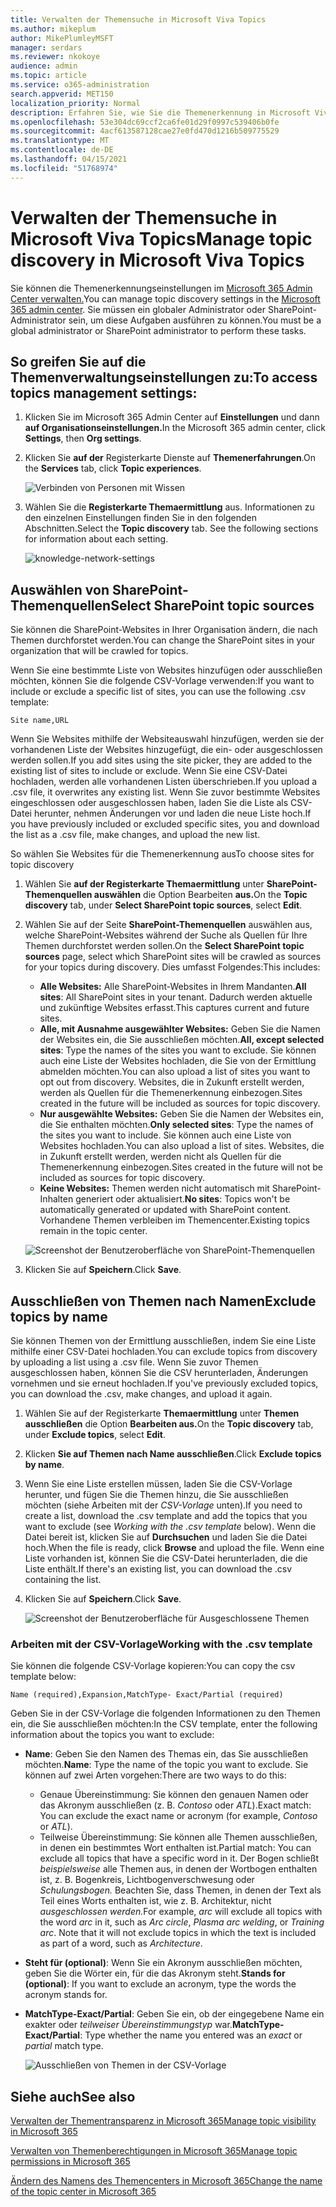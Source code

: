 ```yaml
---
title: Verwalten der Themensuche in Microsoft Viva Topics
ms.author: mikeplum
author: MikePlumleyMSFT
manager: serdars
ms.reviewer: nkokoye
audience: admin
ms.topic: article
ms.service: o365-administration
search.appverid: MET150
localization_priority: Normal
description: Erfahren Sie, wie Sie die Themenerkennung in Microsoft Viva Topics verwalten.
ms.openlocfilehash: 53e304dc69ccf2ca6fe01d29f0997c539406b0fe
ms.sourcegitcommit: 4acf613587128cae27e0fd470d1216b509775529
ms.translationtype: MT
ms.contentlocale: de-DE
ms.lasthandoff: 04/15/2021
ms.locfileid: "51768974"
---
```

# <a name="manage-topic-discovery-in-microsoft-viva-topics"></a><span data-ttu-id="7391b-103">Verwalten der Themensuche in Microsoft Viva Topics</span><span class="sxs-lookup"><span data-stu-id="7391b-103">Manage topic discovery in Microsoft Viva Topics</span></span>

<span data-ttu-id="7391b-104">Sie können die Themenerkennungseinstellungen im [Microsoft 365 Admin Center verwalten.](https://admin.microsoft.com)</span><span class="sxs-lookup"><span data-stu-id="7391b-104">You can manage topic discovery settings in the [Microsoft 365 admin center](https://admin.microsoft.com).</span></span> <span data-ttu-id="7391b-105">Sie müssen ein globaler Administrator oder SharePoint-Administrator sein, um diese Aufgaben ausführen zu können.</span><span class="sxs-lookup"><span data-stu-id="7391b-105">You must be a global administrator or SharePoint administrator to perform these tasks.</span></span>

## <a name="to-access-topics-management-settings"></a><span data-ttu-id="7391b-106">So greifen Sie auf die Themenverwaltungseinstellungen zu:</span><span class="sxs-lookup"><span data-stu-id="7391b-106">To access topics management settings:</span></span>

1. <span data-ttu-id="7391b-107">Klicken Sie im Microsoft 365 Admin Center auf **Einstellungen** und dann **auf Organisationseinstellungen.**</span><span class="sxs-lookup"><span data-stu-id="7391b-107">In the Microsoft 365 admin center, click **Settings**, then **Org settings**.</span></span>
2. <span data-ttu-id="7391b-108">Klicken Sie **auf der** Registerkarte Dienste auf **Themenerfahrungen**.</span><span class="sxs-lookup"><span data-stu-id="7391b-108">On the **Services** tab, click **Topic experiences**.</span></span>

    ![Verbinden von Personen mit Wissen](../media/admin-org-knowledge-options-completed.png) 

3. <span data-ttu-id="7391b-110">Wählen Sie die **Registerkarte Themaermittlung** aus. Informationen zu den einzelnen Einstellungen finden Sie in den folgenden Abschnitten.</span><span class="sxs-lookup"><span data-stu-id="7391b-110">Select the **Topic discovery** tab. See the following sections for information about each setting.</span></span>

    ![knowledge-network-settings](../media/knowledge-network-settings-topic-discovery.png) 

## <a name="select-sharepoint-topic-sources"></a><span data-ttu-id="7391b-112">Auswählen von SharePoint-Themenquellen</span><span class="sxs-lookup"><span data-stu-id="7391b-112">Select SharePoint topic sources</span></span>

<span data-ttu-id="7391b-113">Sie können die SharePoint-Websites in Ihrer Organisation ändern, die nach Themen durchforstet werden.</span><span class="sxs-lookup"><span data-stu-id="7391b-113">You can change the SharePoint sites in your organization that will be crawled for topics.</span></span>

<span data-ttu-id="7391b-114">Wenn Sie eine bestimmte Liste von Websites hinzufügen oder ausschließen möchten, können Sie die folgende CSV-Vorlage verwenden:</span><span class="sxs-lookup"><span data-stu-id="7391b-114">If you want to include or exclude a specific list of sites, you can use the following .csv template:</span></span>

``` csv
Site name,URL
```

<span data-ttu-id="7391b-115">Wenn Sie Websites mithilfe der Websiteauswahl hinzufügen, werden sie der vorhandenen Liste der Websites hinzugefügt, die ein- oder ausgeschlossen werden sollen.</span><span class="sxs-lookup"><span data-stu-id="7391b-115">If you add sites using the site picker, they are added to the existing list of sites to include or exclude.</span></span> <span data-ttu-id="7391b-116">Wenn Sie eine CSV-Datei hochladen, werden alle vorhandenen Listen überschrieben.</span><span class="sxs-lookup"><span data-stu-id="7391b-116">If you upload a .csv file, it overwrites any existing list.</span></span> <span data-ttu-id="7391b-117">Wenn Sie zuvor bestimmte Websites eingeschlossen oder ausgeschlossen haben, laden Sie die Liste als CSV-Datei herunter, nehmen Änderungen vor und laden die neue Liste hoch.</span><span class="sxs-lookup"><span data-stu-id="7391b-117">If you have previously included or excluded specific sites, you and download the list as a .csv file, make changes, and upload the new list.</span></span>

<span data-ttu-id="7391b-118">So wählen Sie Websites für die Themenerkennung aus</span><span class="sxs-lookup"><span data-stu-id="7391b-118">To choose sites for topic discovery</span></span>

1. <span data-ttu-id="7391b-119">Wählen Sie **auf der Registerkarte Themaermittlung** unter **SharePoint-Themenquellen auswählen** die Option Bearbeiten **aus.**</span><span class="sxs-lookup"><span data-stu-id="7391b-119">On the **Topic discovery** tab, under **Select SharePoint topic sources**, select **Edit**.</span></span>
2. <span data-ttu-id="7391b-120">Wählen Sie auf der Seite **SharePoint-Themenquellen** auswählen aus, welche SharePoint-Websites während der Suche als Quellen für Ihre Themen durchforstet werden sollen.</span><span class="sxs-lookup"><span data-stu-id="7391b-120">On the **Select SharePoint topic sources** page, select which SharePoint sites will be crawled as sources for your topics during discovery.</span></span> <span data-ttu-id="7391b-121">Dies umfasst Folgendes:</span><span class="sxs-lookup"><span data-stu-id="7391b-121">This includes:</span></span>
    - <span data-ttu-id="7391b-122">**Alle Websites:** Alle SharePoint-Websites in Ihrem Mandanten.</span><span class="sxs-lookup"><span data-stu-id="7391b-122">**All sites**: All SharePoint sites in your tenant.</span></span> <span data-ttu-id="7391b-123">Dadurch werden aktuelle und zukünftige Websites erfasst.</span><span class="sxs-lookup"><span data-stu-id="7391b-123">This captures current and future sites.</span></span>
    - <span data-ttu-id="7391b-124">**Alle, mit Ausnahme ausgewählter Websites:** Geben Sie die Namen der Websites ein, die Sie ausschließen möchten.</span><span class="sxs-lookup"><span data-stu-id="7391b-124">**All, except selected sites**: Type the names of the sites you want to exclude.</span></span>  <span data-ttu-id="7391b-125">Sie können auch eine Liste der Websites hochladen, die Sie von der Ermittlung abmelden möchten.</span><span class="sxs-lookup"><span data-stu-id="7391b-125">You can also upload a list of sites you want to opt out from discovery.</span></span> <span data-ttu-id="7391b-126">Websites, die in Zukunft erstellt werden, werden als Quellen für die Themenerkennung einbezogen.</span><span class="sxs-lookup"><span data-stu-id="7391b-126">Sites created in the future will be included as sources for topic discovery.</span></span> 
    - <span data-ttu-id="7391b-127">**Nur ausgewählte Websites:** Geben Sie die Namen der Websites ein, die Sie enthalten möchten.</span><span class="sxs-lookup"><span data-stu-id="7391b-127">**Only selected sites**: Type the names of the sites you want to include.</span></span> <span data-ttu-id="7391b-128">Sie können auch eine Liste von Websites hochladen.</span><span class="sxs-lookup"><span data-stu-id="7391b-128">You can also upload a list of sites.</span></span> <span data-ttu-id="7391b-129">Websites, die in Zukunft erstellt werden, werden nicht als Quellen für die Themenerkennung einbezogen.</span><span class="sxs-lookup"><span data-stu-id="7391b-129">Sites created in the future will not be included as sources for topic discovery.</span></span>
    - <span data-ttu-id="7391b-130">**Keine Websites:** Themen werden nicht automatisch mit SharePoint-Inhalten generiert oder aktualisiert.</span><span class="sxs-lookup"><span data-stu-id="7391b-130">**No sites**: Topics won't be automatically generated or updated with SharePoint content.</span></span> <span data-ttu-id="7391b-131">Vorhandene Themen verbleiben im Themencenter.</span><span class="sxs-lookup"><span data-stu-id="7391b-131">Existing topics remain in the topic center.</span></span>

    ![Screenshot der Benutzeroberfläche von SharePoint-Themenquellen](../media/k-manage-select-topic-source.png)
   
3. <span data-ttu-id="7391b-133">Klicken Sie auf **Speichern**.</span><span class="sxs-lookup"><span data-stu-id="7391b-133">Click **Save**.</span></span>

## <a name="exclude-topics-by-name"></a><span data-ttu-id="7391b-134">Ausschließen von Themen nach Namen</span><span class="sxs-lookup"><span data-stu-id="7391b-134">Exclude topics by name</span></span>

<span data-ttu-id="7391b-135">Sie können Themen von der Ermittlung ausschließen, indem Sie eine Liste mithilfe einer CSV-Datei hochladen.</span><span class="sxs-lookup"><span data-stu-id="7391b-135">You can exclude topics from discovery by uploading a list using a .csv file.</span></span> <span data-ttu-id="7391b-136">Wenn Sie zuvor Themen ausgeschlossen haben, können Sie die CSV herunterladen, Änderungen vornehmen und sie erneut hochladen.</span><span class="sxs-lookup"><span data-stu-id="7391b-136">If you've previously excluded topics, you can download the .csv, make changes, and upload it again.</span></span>

1. <span data-ttu-id="7391b-137">Wählen Sie auf der Registerkarte **Themaermittlung** unter **Themen ausschließen** die Option **Bearbeiten aus.**</span><span class="sxs-lookup"><span data-stu-id="7391b-137">On the **Topic discovery** tab, under **Exclude topics**, select **Edit**.</span></span>
2. <span data-ttu-id="7391b-138">Klicken **Sie auf Themen nach Name ausschließen**.</span><span class="sxs-lookup"><span data-stu-id="7391b-138">Click **Exclude topics by name**.</span></span>
3. <span data-ttu-id="7391b-139">Wenn Sie eine Liste erstellen müssen, laden Sie die CSV-Vorlage herunter, und fügen Sie die Themen hinzu, die Sie ausschließen möchten (siehe Arbeiten mit der *CSV-Vorlage* unten).</span><span class="sxs-lookup"><span data-stu-id="7391b-139">If you need to create a list, download the .csv template and add the topics that you want to exclude (see *Working with the .csv template* below).</span></span> <span data-ttu-id="7391b-140">Wenn die Datei bereit ist, klicken Sie auf **Durchsuchen** und laden Sie die Datei hoch.</span><span class="sxs-lookup"><span data-stu-id="7391b-140">When the file is ready, click **Browse** and upload the file.</span></span> <span data-ttu-id="7391b-141">Wenn eine Liste vorhanden ist, können Sie die CSV-Datei herunterladen, die die Liste enthält.</span><span class="sxs-lookup"><span data-stu-id="7391b-141">If there's an existing list, you can download the .csv containing the list.</span></span>
4. <span data-ttu-id="7391b-142">Klicken Sie auf **Speichern**.</span><span class="sxs-lookup"><span data-stu-id="7391b-142">Click **Save**.</span></span>

    ![Screenshot der Benutzeroberfläche für Ausgeschlossene Themen](../media/km-manage-exclude-topics.png)

### <a name="working-with-the-csv-template"></a><span data-ttu-id="7391b-144">Arbeiten mit der CSV-Vorlage</span><span class="sxs-lookup"><span data-stu-id="7391b-144">Working with the .csv template</span></span>

<span data-ttu-id="7391b-145">Sie können die folgende CSV-Vorlage kopieren:</span><span class="sxs-lookup"><span data-stu-id="7391b-145">You can copy the csv template below:</span></span>

``` csv
Name (required),Expansion,MatchType- Exact/Partial (required)
```

<span data-ttu-id="7391b-146">Geben Sie in der CSV-Vorlage die folgenden Informationen zu den Themen ein, die Sie ausschließen möchten:</span><span class="sxs-lookup"><span data-stu-id="7391b-146">In the CSV template, enter the following information about the topics you want to exclude:</span></span>

- <span data-ttu-id="7391b-147">**Name**: Geben Sie den Namen des Themas ein, das Sie ausschließen möchten.</span><span class="sxs-lookup"><span data-stu-id="7391b-147">**Name**: Type the name of the topic you want to exclude.</span></span> <span data-ttu-id="7391b-148">Sie können auf zwei Arten vorgehen:</span><span class="sxs-lookup"><span data-stu-id="7391b-148">There are two ways to do this:</span></span>
    - <span data-ttu-id="7391b-149">Genaue Übereinstimmung: Sie können den genauen Namen oder das Akronym ausschließen (z. B. *Contoso* oder *ATL*).</span><span class="sxs-lookup"><span data-stu-id="7391b-149">Exact match: You can exclude the exact name or acronym (for example, *Contoso* or *ATL*).</span></span>
    - <span data-ttu-id="7391b-150">Teilweise Übereinstimmung: Sie können alle Themen ausschließen, in denen ein bestimmtes Wort enthalten ist.</span><span class="sxs-lookup"><span data-stu-id="7391b-150">Partial match: You can exclude all topics that have a specific word in it.</span></span>  <span data-ttu-id="7391b-151">Der Bogen schließt *beispielsweise* alle Themen  aus, in denen der Wortbogen enthalten ist, z. B. Bogenkreis, Lichtbogenverschwesung oder *Schulungsbogen.*  Beachten Sie, dass Themen, in denen der Text als Teil eines Worts enthalten ist, wie z. B. Architektur, nicht *ausgeschlossen werden.*</span><span class="sxs-lookup"><span data-stu-id="7391b-151">For example, *arc* will exclude all topics with the word *arc* in it, such as *Arc circle*, *Plasma arc welding*, or *Training arc*. Note that it will not exclude topics in which the text is included as part of a word, such as *Architecture*.</span></span>
- <span data-ttu-id="7391b-152">**Steht für (optional)**: Wenn Sie ein Akronym ausschließen möchten, geben Sie die Wörter ein, für die das Akronym steht.</span><span class="sxs-lookup"><span data-stu-id="7391b-152">**Stands for (optional)**: If you want to exclude an acronym, type the words the acronym stands for.</span></span>
- <span data-ttu-id="7391b-153">**MatchType-Exact/Partial**: Geben Sie ein, ob der eingegebene Name ein exakter oder *teilweiser* *Übereinstimmungstyp* war.</span><span class="sxs-lookup"><span data-stu-id="7391b-153">**MatchType-Exact/Partial**: Type whether the name you entered was an *exact* or *partial* match type.</span></span>

    ![Ausschließen von Themen in der CSV-Vorlage](../media/exclude-topics-csv.png) 

## <a name="see-also"></a><span data-ttu-id="7391b-155">Siehe auch</span><span class="sxs-lookup"><span data-stu-id="7391b-155">See also</span></span>

[<span data-ttu-id="7391b-156">Verwalten der Thementransparenz in Microsoft 365</span><span class="sxs-lookup"><span data-stu-id="7391b-156">Manage topic visibility in Microsoft 365</span></span>](topic-experiences-knowledge-rules.md)

[<span data-ttu-id="7391b-157">Verwalten von Themenberechtigungen in Microsoft 365</span><span class="sxs-lookup"><span data-stu-id="7391b-157">Manage topic permissions in Microsoft 365</span></span>](topic-experiences-user-permissions.md)

[<span data-ttu-id="7391b-158">Ändern des Namens des Themencenters in Microsoft 365</span><span class="sxs-lookup"><span data-stu-id="7391b-158">Change the name of the topic center in Microsoft 365</span></span>](topic-experiences-administration.md)
